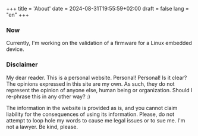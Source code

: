 +++
title = 'About'
date = 2024-08-31T19:55:59+02:00
draft = false
lang = "en"
+++

### Now
Currently, I'm working on the validation of a firmware for a Linux embedded device.

### Disclaimer
My dear reader. This is a personal website. Personal! Personal! Is it clear? The opinions expressed in this site are my own. As such, they do not represent the opinion of anyone else, human being or organization. Should I re-phrase this in any other way? :)

The information in the website is provided as is, and you cannot claim liability for the consequences of using its information. Please, do not attempt to loop hole my words to cause me legal issues or to sue me. I'm not a lawyer. Be kind, please.
